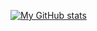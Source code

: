 [![My GitHub stats](https://github-readme-stats.vercel.app/api?username=ahmed-ayman)](https://github.com/anuraghazra/github-readme-stats)
